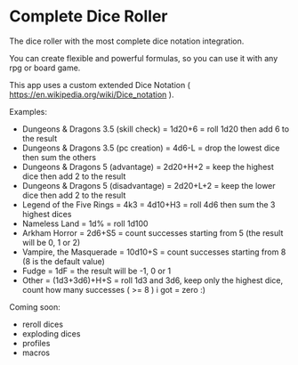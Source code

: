 # Complete Dice Roller
The dice roller with the most complete dice notation integration.

You can create flexible and powerful formulas, so you can use it with any rpg or board game.

This app uses a custom extended Dice Notation ( https://en.wikipedia.org/wiki/Dice_notation ).

Examples:

- Dungeons & Dragons 3.5 (skill check) = 1d20+6 = roll 1d20 then add 6 to the result
- Dungeons & Dragons 3.5 (pc creation) = 4d6-L = drop the lowest dice then sum the others
- Dungeons & Dragons 5 (advantage) = 2d20+H+2 = keep the highest dice then add 2 to the result
- Dungeons & Dragons 5 (disadvantage) = 2d20+L+2 = keep the lower dice then add 2 to the result
- Legend of the Five Rings = 4k3 = 4d10+H3 = roll 4d6 then sum the 3 highest dices
- Nameless Land = 1d% = roll 1d100
- Arkham Horror = 2d6+S5 = count successes starting from 5 (the result will be 0, 1 or 2)
- Vampire, the Masquerade = 10d10+S = count successes starting from 8 (8 is the default value)
- Fudge = 1dF = the result will be -1, 0 or 1
- Other = (1d3+3d6)+H+S = roll 1d3 and 3d6, keep only the highest dice, count how many successes ( >= 8 ) i got = zero :)

Coming soon:

- reroll dices
- exploding dices
- profiles
- macros